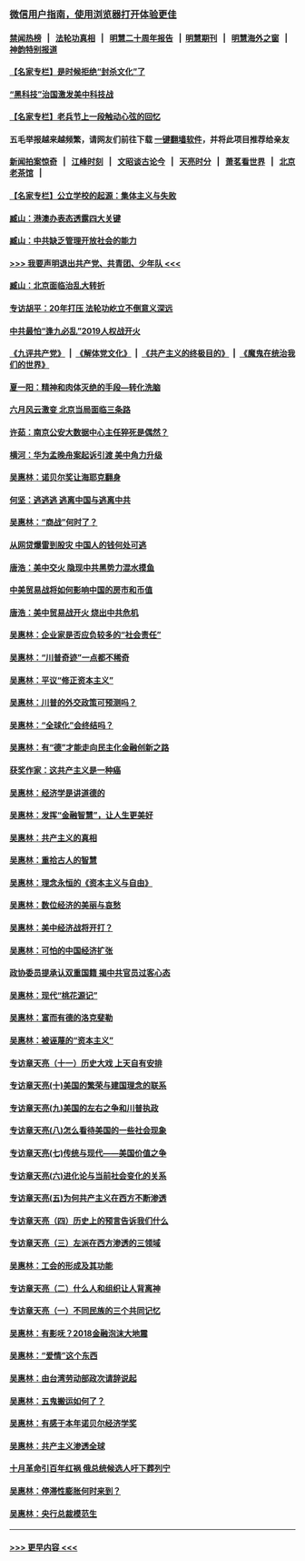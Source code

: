 ### [微信用户指南，使用浏览器打开体验更佳](https://github.com/gfw-breaker/banned-news1/blob/master/indexes/wechat-guide.md?t=0)
#### [禁闻热榜](热点新闻.md?t=0)  &nbsp;&nbsp;|&nbsp;&nbsp; [法轮功真相](https://github.com/gfw-breaker/truth/blob/master/README.md?t=0) &nbsp;&nbsp;|&nbsp;&nbsp; [明慧二十周年报告](https://github.com/gfw-breaker/mh-reports/blob/master/README.md?t=0) &nbsp;&nbsp;|&nbsp;&nbsp;[明慧期刊](https://github.com/gfw-breaker/mh-qikan) &nbsp;&nbsp;|&nbsp;&nbsp; [明慧海外之窗](https://github.com/gfw-breaker/mh-news/blob/master/README.md?t=0) &nbsp;&nbsp;|&nbsp;&nbsp; [神韵特别报道](https://github.com/gfw-breaker/mh-news/blob/master/shenyun.md?t=0)
#### [【名家专栏】是时候拒绝“封杀文化”了](../pages/nsc423/n11814093.md?t=02120833) 
#### [“黑科技”治国激发美中科技战](../pages/nsc423/n11638056.md?t=02120833) 
#### [【名家专栏】老兵节上一段触动心弦的回忆](../pages/nsc423/n11646016.md?t=02120833) 
#### 五毛举报越来越频繁，请网友们前往下载 [一键翻墙软件](https://github.com/gfw-breaker/ssr-accounts)，并将此项目推荐给亲友
#### [新闻拍案惊奇](https://github.com/gfw-breaker/banned-news1/blob/master/pages/link4.md) &nbsp;&nbsp;|&nbsp;&nbsp; [江峰时刻](https://github.com/gfw-breaker/banned-news1/blob/master/pages/link4.md) &nbsp;&nbsp;|&nbsp;&nbsp; [文昭谈古论今](https://github.com/gfw-breaker/banned-news1/blob/master/pages/link4.md) &nbsp;&nbsp;|&nbsp;&nbsp; [天亮时分](https://github.com/gfw-breaker/banned-news1/blob/master/pages/link4.md) &nbsp;&nbsp;|&nbsp;&nbsp; [萧茗看世界](https://github.com/gfw-breaker/banned-news1/blob/master/pages/link4.md) &nbsp;&nbsp;|&nbsp;&nbsp; [北京老茶馆](https://github.com/gfw-breaker/banned-news1/blob/master/pages/link4.md) &nbsp;&nbsp;|&nbsp;&nbsp; 
#### [【名家专栏】公立学校的起源：集体主义与失败](../pages/nsc423/n11601833.md?t=02120833) 
#### [臧山：港澳办表态透露四大关键](../pages/nsc423/n11421628.md?t=02120833) 
#### [臧山：中共缺乏管理开放社会的能力](../pages/nsc423/n11407457.md?t=02120833) 
#### [>>> 我要声明退出共产党、共青团、少年队 <<<](https://github.com/begood0513/goodnews/blob/master/quit/letter.md) 
#### [臧山：北京面临治乱大转折](../pages/nsc423/n11406895.md?t=02120833) 
#### [专访胡平：20年打压 法轮功屹立不倒意义深远](../pages/nsc423/n11398800.md?t=02120833) 
#### [中共最怕“逢九必乱”2019人权战开火](../pages/nsc423/n11385248.md?t=02120833) 
#### [《九评共产党》](https://github.com/begood0513/9ping.md/blob/master/README.md) &nbsp;|&nbsp; [《解体党文化》](../../../../jtdwh.md/blob/master/README.md)  &nbsp;|&nbsp; [《共产主义的终极目的》](../../../../gczydzjmd.md/blob/master/README.md) &nbsp;|&nbsp; [《魔鬼在统治我们的世界》](../../../../mgztzwmdsj.md/blob/master/README.md) 
#### [夏一阳：精神和肉体灭绝的手段—转化洗脑](../pages/nsc423/n11368250.md?t=02120833) 
#### [六月风云激变 北京当局面临三条路](../pages/nsc423/n11313668.md?t=02120833) 
#### [许茹：南京公安大数据中心主任猝死是偶然？](../pages/nsc423/n11064744.md?t=02120833) 
#### [横河：华为孟晚舟案起诉引渡 美中角力升级](../pages/nsc423/n11027230.md?t=02120833) 
#### [吴惠林：诺贝尔奖让海耶克翻身](../pages/nsc423/n10890049.md?t=02120833) 
#### [何坚：逃逃逃 逃离中国与逃离中共](../pages/nsc423/n10592891.md?t=02120833) 
#### [吴惠林：“商战”何时了？](../pages/nsc423/n10573558.md?t=02120833) 
#### [从网贷爆雷到股灾 中国人的钱何处可逃](../pages/nsc423/n10572800.md?t=02120833) 
#### [唐浩：美中交火 隐现中共黑势力混水摸鱼](../pages/nsc423/n10544040.md?t=02120833) 
#### [中美贸易战将如何影响中国的房市和币值](../pages/nsc423/n10543697.md?t=02120833) 
#### [唐浩：美中贸易战开火 烧出中共危机](../pages/nsc423/n10540126.md?t=02120833) 
#### [吴惠林：企业家是否应负较多的“社会责任”](../pages/nsc423/n10535022.md?t=02120833) 
#### [吴惠林：“川普奇迹”一点都不稀奇](../pages/nsc423/n10512808.md?t=02120833) 
#### [吴惠林：平议“修正资本主义”](../pages/nsc423/n10495724.md?t=02120833) 
#### [吴惠林：川普的外交政策可预测吗？](../pages/nsc423/n10462387.md?t=02120833) 
#### [吴惠林：“全球化”会终结吗？](../pages/nsc423/n10452838.md?t=02120833) 
#### [吴惠林：有“德”才能走向民主化金融创新之路](../pages/nsc423/n10432292.md?t=02120833) 
#### [获奖作家：这共产主义是一种癌](../pages/nsc423/n10431541.md?t=02120833) 
#### [吴惠林：经济学是讲道德的](../pages/nsc423/n10398014.md?t=02120833) 
#### [吴惠林：发挥“金融智慧”，让人生更美好](../pages/nsc423/n10375019.md?t=02120833) 
#### [吴惠林：共产主义的真相](../pages/nsc423/n10351394.md?t=02120833) 
#### [吴惠林：重拾古人的智慧](../pages/nsc423/n10337691.md?t=02120833) 
#### [吴惠林：理念永恒的《资本主义与自由》](../pages/nsc423/n10316274.md?t=02120833) 
#### [吴惠林：数位经济的美丽与哀愁](../pages/nsc423/n10292946.md?t=02120833) 
#### [吴惠林：美中经济战将开打？](../pages/nsc423/n10258825.md?t=02120833) 
#### [吴惠林：可怕的中国经济扩张](../pages/nsc423/n10219147.md?t=02120833) 
#### [政协委员提承认双重国籍 揭中共官员过客心态](../pages/nsc423/n10208809.md?t=02120833) 
#### [吴惠林：现代“桃花源记”](../pages/nsc423/n10185234.md?t=02120833) 
#### [吴惠林：富而有德的洛克斐勒](../pages/nsc423/n10142264.md?t=02120833) 
#### [吴惠林：被诬蔑的“资本主义”](../pages/nsc423/n10124816.md?t=02120833) 
#### [专访章天亮（十一）历史大戏 上天自有安排](../pages/nsc423/n10094905.md?t=02120833) 
#### [专访章天亮(十)美国的繁荣与建国理念的联系](../pages/nsc423/n10094899.md?t=02120833) 
#### [专访章天亮(九)美国的左右之争和川普执政](../pages/nsc423/n10094889.md?t=02120833) 
#### [专访章天亮(八)怎么看待美国的一些社会现象](../pages/nsc423/n10094857.md?t=02120833) 
#### [专访章天亮(七)传统与现代——美国价值之争](../pages/nsc423/n10093140.md?t=02120833) 
#### [专访章天亮(六)进化论与当前社会变化的关系](../pages/nsc423/n10092036.md?t=02120833) 
#### [专访章天亮(五)为何共产主义在西方不断渗透](../pages/nsc423/n10083620.md?t=02120833) 
#### [专访章天亮（四）历史上的预言告诉我们什么](../pages/nsc423/n10083606.md?t=02120833) 
#### [专访章天亮（三）左派在西方渗透的三领域](../pages/nsc423/n10081115.md?t=02120833) 
#### [吴惠林：工会的形成及其功能](../pages/nsc423/n10080633.md?t=02120833) 
#### [专访章天亮（二）什么人和组织让人背离神](../pages/nsc423/n10076637.md?t=02120833) 
#### [专访章天亮（一）不同民族的三个共同记忆](../pages/nsc423/n10074188.md?t=02120833) 
#### [吴惠林：有影呒？2018金融泡沫大地震](../pages/nsc423/n10040534.md?t=02120833) 
#### [吴惠林：“爱情”这个东西](../pages/nsc423/n10019423.md?t=02120833) 
#### [吴惠林：由台湾劳动部政次请辞说起](../pages/nsc423/n9979679.md?t=02120833) 
#### [吴惠林：五鬼搬运如何了？](../pages/nsc423/n9925338.md?t=02120833) 
#### [吴惠林：有感于本年诺贝尔经济学奖](../pages/nsc423/n9871883.md?t=02120833) 
#### [吴惠林：共产主义渗透全球](../pages/nsc423/n9812748.md?t=02120833) 
#### [十月革命引百年红祸 俄总统候选人吁下葬列宁](../pages/nsc423/n9810182.md?t=02120833) 
#### [吴惠林：停滞性膨胀何时来到？](../pages/nsc423/n9764136.md?t=02120833) 
#### [吴惠林：央行总裁模范生](../pages/nsc423/n9728134.md?t=02120833) 

----
#### [ >>> 更早内容 <<< ](../indexes/nsc423-earlier.md)
